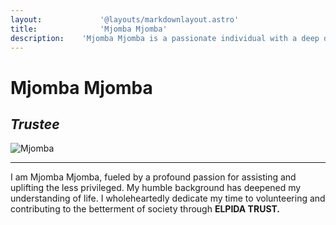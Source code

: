 ```yaml
---
layout:				'@layouts/markdownlayout.astro'
title:				'Mjomba Mjomba'
description:	'Mjomba Mjomba is a passionate individual with a deep desire to the contribution of the betterment of society via Elpida trust'
---
```


# Mjomba Mjomba

## _Trustee_

![Mjomba](/images/mjomba-1.png)

---

I am Mjomba Mjomba, fueled by a profound passion for assisting and uplifting the less privileged. My humble background has deepened my understanding of life. I wholeheartedly dedicate my time to volunteering and contributing to the betterment of society through **ELPIDA TRUST.**
